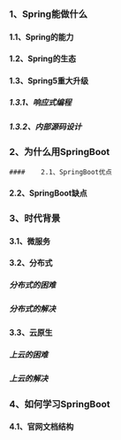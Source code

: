 

### 1、Spring能做什么

#### 	1.1、Spring的能力

#### 	1.2、Spring的生态

#### 	1.3、Spring5重大升级

##### 		1.3.1、响应式编程

##### 		1.3.2、内部源码设计

### 2、为什么用SpringBoot

	#### 	2.1、SpringBoot优点

#### 	2.2、SpringBoot缺点

### 3、时代背景

#### 	3.1、微服务

#### 	3.2、分布式

##### 		分布式的困难

##### 		分布式的解决

#### 	3.3、云原生

##### 		上云的困难

##### 		上云的解决

### 4、如何学习SpringBoot

#### 	4.1、官网文档结构


